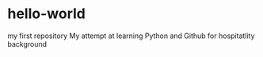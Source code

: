 # hello-world
my first repository
My attempt at learning Python and Github
for hospitatlity background
